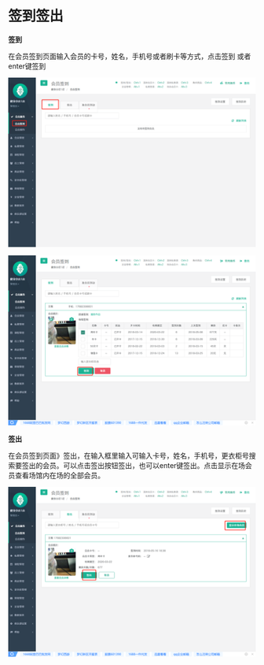 # 签到签出

**签到**

在会员签到页面输入会员的卡号，姓名，手机号或者刷卡等方式，点击签到 或者enter键签到

![](../.gitbook/assets/1%20%2839%29.png)

![](../.gitbook/assets/11.png)

**签出**

在会员签到页面》签出，在输入框里输入可输入卡号，姓名，手机号，更衣柜号搜索要签出的会员。可以点击签出按钮签出，也可以enter键签出。点击显示在场会员查看场馆内在场的全部会员。

![](../.gitbook/assets/3%20%286%29.png)

